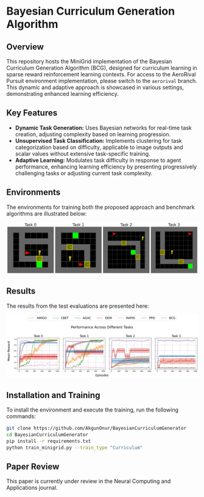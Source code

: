# Bayesian Curriculum Generation Algorithm

## Overview
This repository hosts the MiniGrid implementation of the Bayesian Curriculum Generation Algorithm (BCG), designed for curriculum learning in sparse reward reinforcement learning contexts. For access to the AeroRival Pursuit environment implementation, please switch to the `aerorival` branch. This dynamic and adaptive approach is showcased in various settings, demonstrating enhanced learning efficiency.

## Key Features
- **Dynamic Task Generation:** Uses Bayesian networks for real-time task creation, adjusting complexity based on learning progression.
- **Unsupervised Task Classification:** Implements clustering for task categorization based on difficulty, applicable to image outputs and scalar values without extensive task-specific training.
- **Adaptive Learning:** Modulates task difficulty in response to agent performance, enhancing learning efficiency by presenting progressively challenging tasks or adjusting current task complexity.

## Environments
The environments for training both the proposed approach and benchmark algorithms are illustrated below:

![Training Environments](figs/Minigrid_all_maps.png)

## Results
The results from the test evaluations are presented here:

![Test Results](figs/Results_minigrid_all_maps.png)

## Installation and Training
To install the environment and execute the training, run the following commands:
```bash
git clone https://github.com/AkgunOnur/BayesianCurriculumGenerator
cd BayesianCurriculumGenerator
pip install -r requirements.txt 
python train_minigrid.py --train_type "Curriculum"
```

## Paper Review

This paper is currently under review in the Neural Computing and Applications journal.

